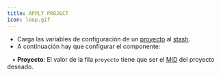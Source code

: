 ```yaml
---
title: APPLY PROJECT
icon: loop.gif
---
```

* Carga las variables de configuración de un [proyecto](Conceptos/project) al [stash](Conceptos/stash).
* A continuación hay que configurar el componente: <br />

&nbsp; &nbsp;• **Proyecto**: El valor de la fila `proyecto` tiene que ser el [MID](Conceptos/mid) del proyecto deseado.